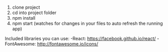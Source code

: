 1. clone project
2. cd into project folder
3. npm install
4. npm start (watches for changes in your files to auto refresh the running app)


Included libraries you can use:
  -React: https://facebook.github.io/react/
  -FontAwesome: http://fontawesome.io/icons/
